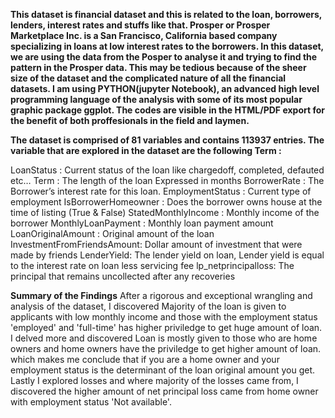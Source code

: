 **This dataset is financial dataset and this is related to the loan, borrowers, lenders, interest rates and stuffs like that. Prosper or Prosper Marketplace Inc. is a San Francisco, California based company specializing in loans at low interest rates to the borrowers. In this dataset, we are using the data from the Posper to analyse it and trying to find the pattern in the Prosper data. This may be tedious because of the sheer size of the dataset and the complicated nature of all the financial datasets. I am using PYTHON(jupyter Notebook), an advanced high level programming language of the analysis with some of its most popular graphic package ggplot. The codes are visible in the HTML/PDF export for the benefit of both proffesionals in the field and laymen.**

**The dataset is comprised of 81 variables and contains 113937 entries. The variable that are explored in the dataset are the following Term :**

LoanStatus : Current status of the loan like chargedoff, completed, defauted etc…
Term : The length of the loan Expressed in months
BorrowerRate : The Borrower’s interest rate for this loan.
EmploymentStatus : Current type of employment
IsBorrowerHomeowner : Does the borrower owns house at the time of listing (True & False)
StatedMonthlyIncome : Monthly income of the borrower
MonthlyLoanPayment : Monthly loan payment amount
LoanOriginalAmount : Original amount of the loan
InvestmentFromFriendsAmount: Dollar amount of investment that were made by friends
LenderYield: The lender yield on loan, Lender yield is equal to the interest rate on loan less servicing fee
lp_netprincipalloss: The principal that remains uncollected after any recoveries

**Summary of the Findings**
After a rigorous and exceptional wrangling and analysis of the dataset, I discovered Majority of the loan is given to applicants with low monthly income and those with the employment status 'employed' and 'full-time' has higher priviledge to get huge amount of loan. I delved more and discovered Loan is mostly given to those who are home owners and home owners have the priviledge to get higher amount of loan. which makes me conclude that if you are a home owner and your employment status is the determinant of the loan original amount you get.
Lastly I explored losses and where majority of the losses came from, I discovered the higher amount of net principal loss came from home owner with employment status 'Not available'.
